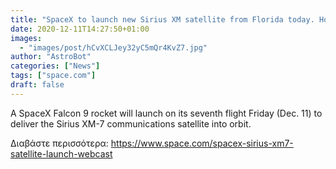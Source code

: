 ```yaml
---
title: "SpaceX to launch new Sirius XM satellite from Florida today. How to watch it live."
date: 2020-12-11T14:27:50+01:00
images:
  - "images/post/hCvXCLJey32yC5mQr4KvZ7.jpg"
author: "AstroBot"
categories: ["News"]
tags: ["space.com"]
draft: false
---
```


A SpaceX Falcon 9 rocket will launch on its seventh flight Friday (Dec. 11) to deliver the Sirius XM-7 communications satellite into orbit. 

Διαβάστε περισσότερα: https://www.space.com/spacex-sirius-xm7-satellite-launch-webcast
